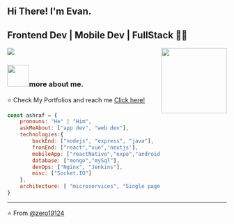 

## Hi There! I'm Evan.
## Frontend Dev | Mobile Dev | FullStack 👨‍💻

[![](https://img.shields.io/badge/Gmail-qq534883225%40gmail.com-red)](mailto:qq534883225@gmail.com)<img align='right' src="https://i.imgur.com/OOpRj.gif" width="150">


### <img src="https://media.giphy.com/media/VgCDAzcKvsR6OM0uWg/giphy.gif" width="50">more about me.


⭐️ Check My Portfolios and reach me [Click here!](https://evan-portfolio-next.onrender.com)


```javascript
const ashraf = {
    pronouns: "He" | "Him",
    askMeAbout: ["app dev", "web dev"],
    technologies:{
        backEnd: ["nodejs", "express", "java"],
        fronEnd: ["react","vue",'nextjs'],
        mobileApp: ["reactNative","expo","android"],
        database: ["mongo","mySql"],
        devOps: ["Nginx", "Jenkins"],
        misc: ["Socket.IO"]
    },
    architecture: [ "microservices", "Single page applications"],
}
```

---
⭐️ From [@zero19124](https://github.com/zero19124)
